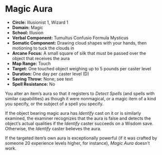 # Magic Aura

- **Circle:** Illusionist 1, Wizard 1
- **Domain:** Magic
- **School:** Illusion
- **Verbal Component:** Tumultus Confusio Formula Mysticus
- **Somatic Component:** Drawing cloud shapes with your hands, then motioning to tuck the clouds in
- **Arcane Focus:** A small square of silk that must be passed over the object that receives the aura
- **Map Range:** Touch
- **Target:**  One touched object weighing up to 5 pounds per caster level
- **Duration:** One day per caster level (D)
- **Saving Throw:** None; see text
- **Spell Resistance:** No

You alter an item’s aura so that it registers to *Detect Spells* (and spells with similar capabilities) as though it were nonmagical, or a magic item of a kind you specify, or the subject of a spell you specify.

If the object bearing magic aura has *Identify* cast on it or is similarly examined, the examiner recognizes that the aura is false and detects the object’s actual qualities if the *Identify* caster succeeds on a Wisdom save. Otherwise, the *Identify* caster believes the aura.

If the targeted item’s own aura is exceptionally powerful (if it was crafted by someone 20 experience levels higher, for instance), *Magic Aura* doesn’t work.
